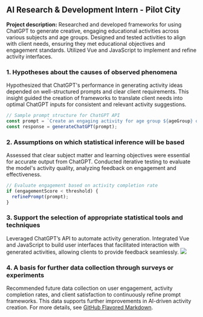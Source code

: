 
## AI Research & Development Intern - Pilot City
**Project description:** Researched and developed frameworks for using ChatGPT to generate creative, engaging educational activities across various subjects and age groups. Designed and tested activities to align with client needs, ensuring they met educational objectives and engagement standards. Utilized Vue and JavaScript to implement and refine activity interfaces.
### 1. Hypotheses about the causes of observed phenomena
Hypothesized that ChatGPT's performance in generating activity ideas depended on well-structured prompts and clear client requirements. This insight guided the creation of frameworks to translate client needs into optimal ChatGPT inputs for consistent and relevant activity suggestions.
```javascript
// Sample prompt structure for ChatGPT API
const prompt = `Create an engaging activity for age group ${ageGroup} on ${topic}`;
const response = generateChatGPT(prompt);
```
### 2. Assumptions on which statistical inference will be based
Assessed that clear subject matter and learning objectives were essential for accurate output from ChatGPT. Conducted iterative testing to evaluate the model's activity quality, analyzing feedback on engagement and effectiveness.
```javascript
// Evaluate engagement based on activity completion rate
if (engagementScore < threshold) {
  refinePrompt(prompt);
}
```
### 3. Support the selection of appropriate statistical tools and techniques
Leveraged ChatGPT’s API to automate activity generation. Integrated Vue and JavaScript to build user interfaces that facilitated interaction with generated activities, allowing clients to provide feedback seamlessly.
<img src="images/activity_framework_design.jpg?raw=true"/>
### 4. A basis for further data collection through surveys or experiments
Recommended future data collection on user engagement, activity completion rates, and client satisfaction to continuously refine prompt frameworks. This data supports further improvements in AI-driven activity creation.
For more details, see [GitHub Flavored Markdown](https://guides.github.com/features/mastering-markdown/).

